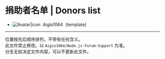 # 捐助者名单 | Donors list

- ![Avatar|icon](https://avatars.githubusercontent.com/u/97342833?s=30&u=9556dfc3231a888c527e6f07167c5448b3e66319&v=4)&nbsp;&nbsp;Aigio1064&nbsp;&nbsp;{template}

---
位置按先后顺序排列，不带有任何含义。  
此文件禁止修改。以 `Aigio1064/Node.js-Forum-Support` 为准。  
分支无权决定文件内容，可以不更新此文件。  